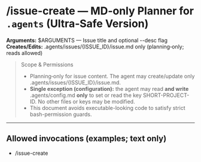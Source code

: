 # /issue-create — MD-only Planner for `.agents` (Ultra‑Safe Version)

**Arguments:** $ARGUMENTS — Issue title and optional --desc flag  
**Creates/Edits:** .agents/issues/{ISSUE_ID}/issue.md only (planning‑only; reads allowed)

> Scope & Permissions
> - Planning‑only for issue content. The agent may create/update only .agents/issues/{ISSUE_ID}/issue.md.
> - **Single exception (configuration):** the agent may read **and write** .agents/config.md **only** to set or read the key SHORT-PROJECT-ID. No other files or keys may be modified.
> - This document avoids executable-looking code to satisfy strict bash-permission guards.

---

## Allowed invocations (examples; text only)
- /issue-create <title>  --desc <short description>    ← init or refine planning file
- /issue-create resume                                    ← analyze current issue.md and append ChangeLog
- /issue-create end                                       ← finalize planning and run the next command (not export)

---

## ID Schema (immutable project prefix, via config.md)

{ISSUE_ID} = {SHORT-PROJECT-ID}-{NNN}-{TITLE}

- SHORT-PROJECT-ID — **primary source** is .agents/config.md (see “Config file format”).  
  If missing, generate from repo folder name (sanitize [A-Za-z0-9], UPPERCASE, max 7), **save it** to .agents/config.md, and then use it.  
  Once stored in config.md, this value is **immutable** and must be used for all future issues.
- NNN — next 3-digit, zero‑padded number for that project (001, 002, …).
- TITLE — directory‑friendly PascalCase, ~≤48 chars, diacritics/punctuation removed.

Collision handling: if {ISSUE_ID} already exists, append a numeric suffix (-2, -3, …).

---

## Config file format (.agents/config.md)

The agent reads and writes a simple key/value in Markdown. Example:

```md
# Agents Config

SHORT-PROJECT-ID: PROJECT
```

Rules:
- The key name is **SHORT-PROJECT-ID** (exact casing, hyphens).  
- Value must be `[A-Z0-9]{1,7}` after sanitization.  
- If multiple values are present or invalid, the agent aborts and asks to resolve manually.  
- If existing issue folders have a **different** prefix than the config value, the agent aborts with an integrity error (to avoid drift).

---

## Project detection (with config.md precedence)

1) Look for .agents/config.md; if found, parse the value of SHORT-PROJECT-ID.  
   • If valid, use it.  
   • If invalid or duplicated, abort with an error.  
2) If no value is found: derive from the repo root folder name (the directory containing .git):  
   • keep [A-Za-z0-9] → uppercase → trim to 7 chars; if empty, use PROJECT.  
   • **Persist** the derived value by writing SHORT-PROJECT-ID: <VALUE> into .agents/config.md (create file if missing).  
3) If `.agents/issues` already has folders with a conflicting prefix, abort with an integrity error and instruct the user to unify either the config or existing folders.

---

## Next-number algorithm (per project)
1) Ensure .agents/issues exists.  
2) List subfolders matching ^{PROJECT}-\d{3}-.  
3) Extract the 3-digit numbers for {PROJECT}, find max N (use 0 if none).  
4) NEXT = N + 1, left‑pad to 3 → 001, 002, …

---

## Title transformation rules
- Normalize whitespace; remove punctuation/diacritics.  
- Split on non‑alphanumerics → CapitalizeEachToken → join (PascalCase).  
- Keep only [A-Za-z0-9]; truncate to ~48 chars.

Examples:  
create new template → CreateNewTemplate  
Fix   AUTH bug!!! → FixAuthBug  
Wąski → szeroki → WaskiSzeroki

---

## issue.md — Front Matter v1 (minimal)

```md
---
issueId: "{PROJECT}-{NNN}-{TITLE}"   # immutable; must match folder path
humanTitle: "{HUMAN_TITLE}"          # free text; mirrors H1
issueUrl: "{ISSUE_URL}"              # optional; omit if unknown
createdAt: "{UTC_ISO}"               # ISO‑8601 UTC at creation time
tags: []                             # agent‑generated slugs, e.g., [frontend, auth]
---
```

- If issueUrl is unknown, leave  the field (empty string)

---

## issue.md — Body template (planning‑only)

```md
# {HUMAN_TITLE}

{HUMAN_ISSUE_DESCRIPTION}

## Agent Summary
*(added/updated by agent on resume; user text above remains untouched)*
- Goal:
- Scope:
- Constraints:
- Success criteria:

# ChangeLog
- {YYYY-MM-DD} — Issue created
```

ChangeLog rules: Append one new line per agent update/run.  
Format: - YYYY‑MM‑DD — <short note>.

---

## Lifecycle

Phase 1 — Initialize  
• Read SHORT-PROJECT-ID from .agents/config.md; if absent, derive, **persist to config.md**, and use it.  
• Compute NNN.  
• Create .agents/issues/{PROJECT}-{NNN}-{Title}/issue.md with the templates above.

Phase 2 — User Edit  
• You edit issue.md to add/correct information.

Phase 3 — Start/Resume  
• Run /issue-create <title> again or /issue-create resume.  
• Agent reads issue.md, analyzes your changes, may add/update “## Agent Summary”, and appends a dated line to # ChangeLog (for example: - 2025‑08‑29 — Added Agent Summary after user edits).

Phase 4 — End (handoff)  
• Run /issue-create end. The agent:  
  – Reads issue.md.  
  – Derives a title (from humanTitle or H1) and a short description (first meaningful paragraph; single‑line, ~≤200 chars, quotes escaped).  
  – Updates only issue.md by appending a ChangeLog line: - YYYY‑MM‑DD — Triggered scenario via /issue.  
  – Now process '.claude\commands\issue.md' 
